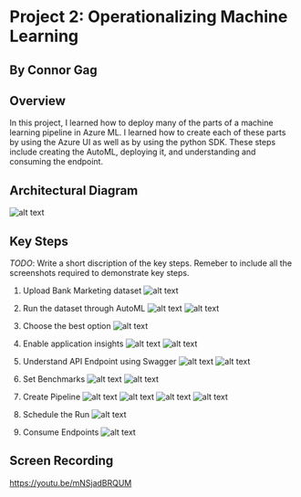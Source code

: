 # Project 2: Operationalizing Machine Learning
## By Connor Gag

## Overview
In this project, I learned how to deploy many of the parts of a machine learning pipeline in Azure ML. I learned how to create each of these parts by using the Azure UI as well as by using the python SDK. These steps include creating the AutoML, deploying it, and understanding and consuming the endpoint.

## Architectural Diagram
![alt text](https://github.com/connorgag/Udacity_MLE/blob/main/Project_Two/Architectural%20Diagram_%20Operationalizing%20Machine%20Learning%20.jpg?raw=true)

## Key Steps
*TODO*: Write a short discription of the key steps. Remeber to include all the screenshots required to demonstrate key steps. 

1. Upload Bank Marketing dataset
![alt text](https://github.com/connorgag/Udacity_MLE/blob/main/Project_Two/Screenshots/bank_dataset_screenshot.png?raw=true)

2. Run the dataset through AutoML
![alt text](https://github.com/connorgag/Udacity_MLE/blob/main/Project_Two/Screenshots/Completed_Screenshot.png?raw=true)
![alt text](https://github.com/connorgag/Udacity_MLE/blob/main/Project_Two/Screenshots/Bank_and_AutoML_Screenshot.png?raw=true)

3. Choose the best option
![alt text](https://github.com/connorgag/Udacity_MLE/blob/main/Project_Two/Screenshots/Best_Model_Screenshot.png?raw=true)

4. Enable application insights
![alt text](https://github.com/connorgag/Udacity_MLE/blob/main/Project_Two/Screenshots/logs_py_output_screenshot.png?raw=true)
![alt text](https://github.com/connorgag/Udacity_MLE/blob/main/Project_Two/Screenshots/App_Insights_Screenshot.png?raw=true)

5. Understand API Endpoint using Swagger
![alt text](https://github.com/connorgag/Udacity_MLE/blob/main/Project_Two/Screenshots/Swagger_Screenshot.png?raw=true)
![alt text](https://github.com/connorgag/Udacity_MLE/blob/main/Project_Two/Screenshots/Swagger_Screenshot_2.png?raw=true)

6. Set Benchmarks 
![alt text](https://github.com/connorgag/Udacity_MLE/blob/main/Project_Two/Screenshots/Benchmark_Screenshot_1.png?raw=true)
![alt text](https://github.com/connorgag/Udacity_MLE/blob/main/Project_Two/Screenshots/Benchmark_Screenshot_2.png?raw=true)

7. Create Pipeline
![alt text](https://github.com/connorgag/Udacity_MLE/blob/main/Project_Two/Screenshots/RunDetails_Screenshot.png?raw=true)
![alt text](https://github.com/connorgag/Udacity_MLE/blob/main/Project_Two/Screenshots/Pipeline_Section_Screenshot.png?raw=true)
![alt text](https://github.com/connorgag/Udacity_MLE/blob/main/Project_Two/Screenshots/Completed_Pipeline_Screenshot.png?raw=true)
![alt text](https://github.com/connorgag/Udacity_MLE/blob/main/Project_Two/Screenshots/Published_Pipeline_Overview_Screenshot.png?raw=true)

8. Schedule the Run
![alt text](https://github.com/connorgag/Udacity_MLE/blob/main/Project_Two/Screenshots/Scheduled_Run_Screenshot.png?raw=true)

9. Consume Endpoints
![alt text](https://github.com/connorgag/Udacity_MLE/blob/main/Project_Two/Screenshots/endpoint_output.png?raw=true)




## Screen Recording
https://youtu.be/mNSjadBRQUM
